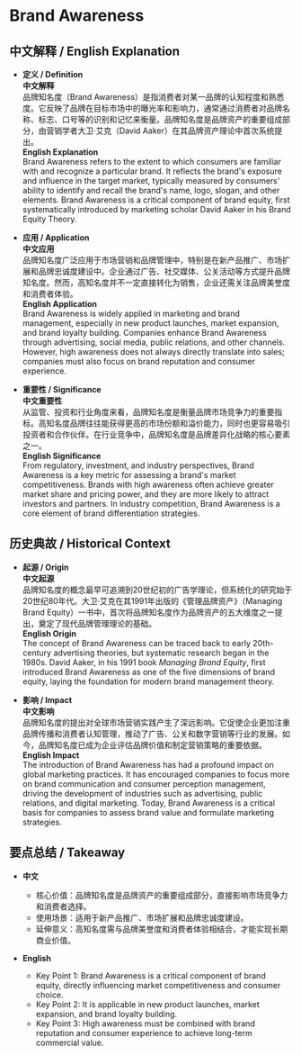 # Brand Awareness

## 中文解释 / English Explanation

* **定义 / Definition**  
  **中文解释**  
  品牌知名度（Brand Awareness）是指消费者对某一品牌的认知程度和熟悉度。它反映了品牌在目标市场中的曝光率和影响力，通常通过消费者对品牌名称、标志、口号等的识别和记忆来衡量。品牌知名度是品牌资产的重要组成部分，由营销学者大卫·艾克（David Aaker）在其品牌资产理论中首次系统提出。  
  **English Explanation**  
  Brand Awareness refers to the extent to which consumers are familiar with and recognize a particular brand. It reflects the brand's exposure and influence in the target market, typically measured by consumers' ability to identify and recall the brand's name, logo, slogan, and other elements. Brand Awareness is a critical component of brand equity, first systematically introduced by marketing scholar David Aaker in his Brand Equity Theory.

* **应用 / Application**  
  **中文应用**  
  品牌知名度广泛应用于市场营销和品牌管理中，特别是在新产品推广、市场扩展和品牌忠诚度建设中。企业通过广告、社交媒体、公关活动等方式提升品牌知名度。然而，高知名度并不一定直接转化为销售，企业还需关注品牌美誉度和消费者体验。  
  **English Application**  
  Brand Awareness is widely applied in marketing and brand management, especially in new product launches, market expansion, and brand loyalty building. Companies enhance Brand Awareness through advertising, social media, public relations, and other channels. However, high awareness does not always directly translate into sales; companies must also focus on brand reputation and consumer experience.

* **重要性 / Significance**  
  **中文重要性**  
  从监管、投资和行业角度来看，品牌知名度是衡量品牌市场竞争力的重要指标。高知名度品牌往往能获得更高的市场份额和溢价能力，同时也更容易吸引投资者和合作伙伴。在行业竞争中，品牌知名度是品牌差异化战略的核心要素之一。  
  **English Significance**  
  From regulatory, investment, and industry perspectives, Brand Awareness is a key metric for assessing a brand's market competitiveness. Brands with high awareness often achieve greater market share and pricing power, and they are more likely to attract investors and partners. In industry competition, Brand Awareness is a core element of brand differentiation strategies.

## 历史典故 / Historical Context

* **起源 / Origin**  
  **中文起源**  
  品牌知名度的概念最早可追溯到20世纪初的广告学理论，但系统化的研究始于20世纪80年代。大卫·艾克在其1991年出版的《管理品牌资产》（Managing Brand Equity）一书中，首次将品牌知名度作为品牌资产的五大维度之一提出，奠定了现代品牌管理理论的基础。  
  **English Origin**  
  The concept of Brand Awareness can be traced back to early 20th-century advertising theories, but systematic research began in the 1980s. David Aaker, in his 1991 book *Managing Brand Equity*, first introduced Brand Awareness as one of the five dimensions of brand equity, laying the foundation for modern brand management theory.

* **影响 / Impact**  
  **中文影响**  
  品牌知名度的提出对全球市场营销实践产生了深远影响。它促使企业更加注重品牌传播和消费者认知管理，推动了广告、公关和数字营销等行业的发展。如今，品牌知名度已成为企业评估品牌价值和制定营销策略的重要依据。  
  **English Impact**  
  The introduction of Brand Awareness has had a profound impact on global marketing practices. It has encouraged companies to focus more on brand communication and consumer perception management, driving the development of industries such as advertising, public relations, and digital marketing. Today, Brand Awareness is a critical basis for companies to assess brand value and formulate marketing strategies.

## 要点总结 / Takeaway

* **中文**  
  - 核心价值：品牌知名度是品牌资产的重要组成部分，直接影响市场竞争力和消费者选择。  
  - 使用场景：适用于新产品推广、市场扩展和品牌忠诚度建设。  
  - 延伸意义：高知名度需与品牌美誉度和消费者体验相结合，才能实现长期商业价值。  

* **English**  
  - Key Point 1: Brand Awareness is a critical component of brand equity, directly influencing market competitiveness and consumer choice.  
  - Key Point 2: It is applicable in new product launches, market expansion, and brand loyalty building.  
  - Key Point 3: High awareness must be combined with brand reputation and consumer experience to achieve long-term commercial value.